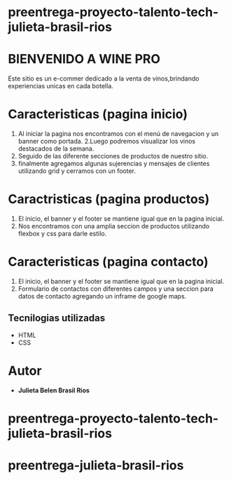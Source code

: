 # preentrega-proyecto-talento-tech-julieta-brasil-rios
# BIENVENIDO A WINE PRO

Este sitio es un e-commer dedicado a la venta de vinos,brindando experiencias unicas en cada botella.


# Caracteristicas (pagina inicio)
1. Al iniciar la pagina nos encontramos con el menú de navegacion y un banner como portada.
2.Luego podremos visualizar los vinos destacados de la semana.
3. Seguido de las diferente secciones de productos de nuestro sitio.
4. finalmente agregamos algunas sujerencias y mensajes de clientes utilizando grid y cerramos con un footer.


# Caractristicas (pagina productos)
1. El inicio, el banner y el footer se mantiene igual que en la pagina inicial.
2. Nos encontramos con una amplia seccion de productos utilizando flexbox y css para darle estilo.


# Caracteristicas (pagina contacto)
1. El inicio, el banner y el footer se mantiene igual que en la pagina inicial.
2. Formulario de contactos con diferentes campos y una seccion para datos de contacto agregando un inframe de google maps.

## Tecnilogias utilizadas
- HTML
- CSS


# Autor
- **Julieta Belen Brasil Rios** 
# preentrega-proyecto-talento-tech-julieta-brasil-rios
# preentrega-julieta-brasil-rios
